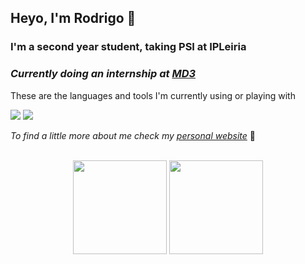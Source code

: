 ## Heyo, I'm Rodrigo 👋

### I'm a second year student, taking PSI at IPLeiria

### _**Currently doing an internship at [MD3](https://md3.pt)**_

These are the languages and tools I'm currently using or playing with

![](https://skillicons.dev/icons?i=react,ts,rust,python)
![](https://skillicons.dev/icons?i=gitlab,github,neovim,vscode)

_To find a little more about me check my [personal website](https://rfcarreira33.github.io)_ 🧐

<br>

<div align="center">
<img height="150" src="https://github-readme-stats.vercel.app/api?username=rfcarreira33&show_icons=true&theme=dark&count_private=true">
<img height="150" src="https://github-readme-stats.vercel.app/api/top-langs/?username=rfcarreira33&theme=dark&layout=compact&count_private=true">
</div>